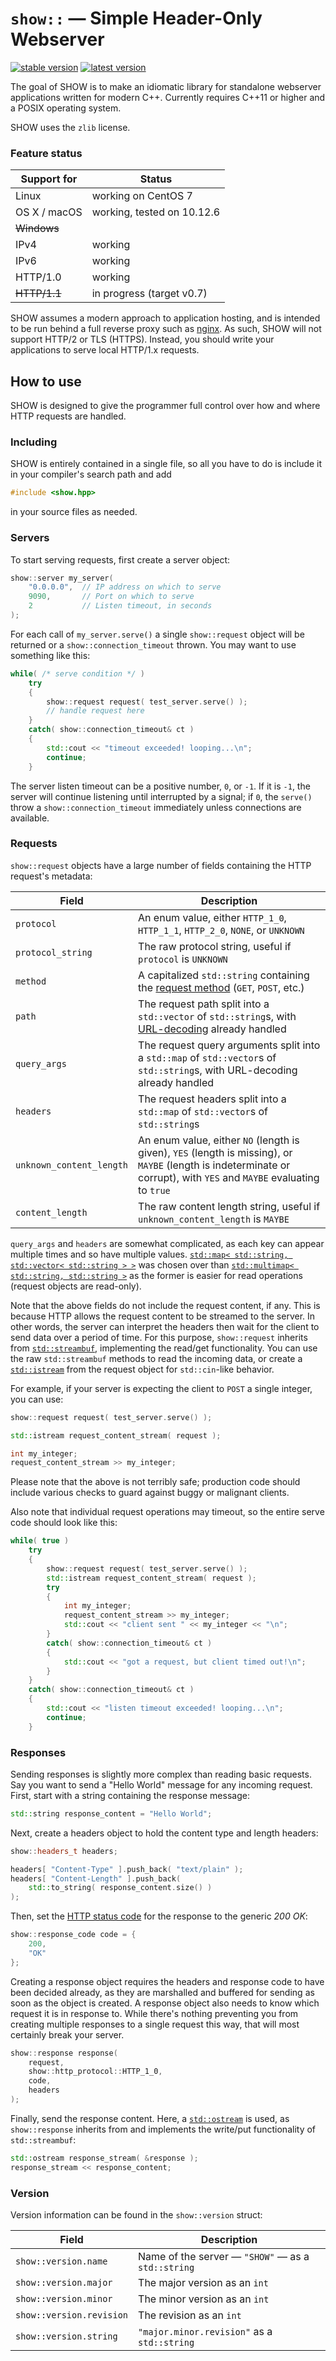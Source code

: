 # `show::` — Simple Header-Only Webserver

[![stable version](https://img.shields.io/github/release/JadeMatrix/SHOW.svg?label=stable)](https://github.com/JadeMatrix/SHOW/releases/latest)
[![latest version](https://img.shields.io/github/release/JadeMatrix/SHOW/all.svg?label=latest)](https://github.com/JadeMatrix/SHOW/releases)

The goal of SHOW is to make an idiomatic library for standalone webserver applications written for modern C++.  Currently requires C++11 or higher and a POSIX operating system.

SHOW uses the `zlib` license.

### Feature status

| Support for | Status |
| --- | --- |
| Linux | working on CentOS 7 |
| OS X / macOS | working, tested on 10.12.6 |
| ~~Windows~~ |  |
| IPv4 | working |
| IPv6 | working |
| HTTP/1.0 | working |
| ~~HTTP/1.1~~ | in progress (target v0.7) |

SHOW assumes a modern approach to application hosting, and is intended to be run behind a full reverse proxy such as [nginx](https://nginx.org/).  As such, SHOW will not support HTTP/2 or TLS (HTTPS).  Instead, you should write your applications to serve local HTTP/1.x requests.

## How to use

SHOW is designed to give the programmer full control over how and where HTTP requests are handled.

### Including

SHOW is entirely contained in a single file, so all you have to do is include it in your compiler's search path and add

```cpp
#include <show.hpp>
```

in your source files as needed.

### Servers

To start serving requests, first create a server object:

```cpp
show::server my_server(
    "0.0.0.0",  // IP address on which to serve
    9090,       // Port on which to serve
    2           // Listen timeout, in seconds
);
```

For each call of `my_server.serve()` a single `show::request` object will be returned or a `show::connection_timeout` thrown.  You may want to use something like this:

```cpp
while( /* serve condition */ )
    try
    {
        show::request request( test_server.serve() );
        // handle request here
    }
    catch( show::connection_timeout& ct )
    {
        std::cout << "timeout exceeded! looping...\n";
        continue;
    }
```

The server listen timeout can be a positive number, `0`, or `-1`.  If it is `-1`, the server will continue listening until interrupted by a signal; if `0`, the `serve()` throw a `show::connection_timeout` immediately unless connections are available.

### Requests

`show::request` objects have a large number of fields containing the HTTP request's metadata:

| Field | Description |
| --- | --- |
| `protocol` | An enum value, either `HTTP_1_0`, `HTTP_1_1`, `HTTP_2_0`, `NONE`, or `UNKNOWN` |
| `protocol_string` | The raw protocol string, useful if `protocol` is `UNKNOWN` |
| `method` | A capitalized `std::string` containing the [request method](https://en.wikipedia.org/wiki/Hypertext_Transfer_Protocol#Request_methods) (`GET`, `POST`, etc.) |
| `path` | The request path split into a `std::vector` of `std::string`s, with [URL-decoding](https://en.wikipedia.org/wiki/Percent-encoding) already handled |
| `query_args` | The request query arguments split into a `std::map` of `std::vector`s of `std::string`s, with URL-decoding already handled |
| `headers` | The request headers split into a `std::map` of `std::vector`s of `std::string`s |
| `unknown_content_length` | An enum value, either `NO` (length is given), `YES` (length is missing), or `MAYBE` (length is indeterminate or corrupt), with `YES` and `MAYBE` evaluating to `true` |
| `content_length` | The raw content length string, useful if `unknown_content_length` is `MAYBE` |

`query_args` and `headers` are somewhat complicated, as each key can appear multiple times and so have multiple values.  [`std::map< std::string, std::vector< std::string > >`](http://en.cppreference.com/w/cpp/container/map) was chosen over than [`std::multimap< std::string, std::string >`](http://en.cppreference.com/w/cpp/container/multimap) as the former is easier for read operations (request objects are read-only).

Note that the above fields do not include the request content, if any.  This is because HTTP allows the request content to be streamed to the server.  In other words, the server can interpret the headers then wait for the client to send data over a period of time.  For this purpose, `show::request` inherits from [`std::streambuf`](http://en.cppreference.com/w/cpp/io/basic_streambuf), implementing the read/get functionality.  You can use the raw `std::streambuf` methods to read the incoming data, or create a [`std::istream`](http://en.cppreference.com/w/cpp/io/basic_istream) from the request object for `std::cin`-like behavior.

For example, if your server is expecting the client to `POST` a single integer, you can use:

```cpp
show::request request( test_server.serve() );

std::istream request_content_stream( request );

int my_integer;
request_content_stream >> my_integer;
```

Please note that the above is not terribly safe; production code should include various checks to guard against buggy or malignant clients.

Also note that individual request operations may timeout, so the entire serve code should look like this:

```cpp
while( true )
    try
    {
        show::request request( test_server.serve() );
        std::istream request_content_stream( request );
        try
        {
            int my_integer;
            request_content_stream >> my_integer;
            std::cout << "client sent " << my_integer << "\n";
        }
        catch( show::connection_timeout& ct )
        {
            std::cout << "got a request, but client timed out!\n";
        }
    }
    catch( show::connection_timeout& ct )
    {
        std::cout << "listen timeout exceeded! looping...\n";
        continue;
    }
```

### Responses

Sending responses is slightly more complex than reading basic requests.  Say you want to send a "Hello World" message for any incoming request.  First, start with a string containing the response message:

```cpp
std::string response_content = "Hello World";
```

Next, create a headers object to hold the content type and length headers:

```cpp
show::headers_t headers;

headers[ "Content-Type" ].push_back( "text/plain" );
headers[ "Content-Length" ].push_back(
    std::to_string( response_content.size() )
);
```

Then, set the [HTTP status code](https://en.wikipedia.org/wiki/List_of_HTTP_status_codes) for the response to the generic *200 OK*:

```cpp
show::response_code code = {
    200,
    "OK"
};
```

Creating a response object requires the headers and response code to have been decided already, as they are marshalled and buffered for sending as soon as the object is created.  A response object also needs to know which request it is in response to.  While there's nothing preventing you from creating multiple responses to a single request this way, that will most certainly break your server.

```cpp
show::response response(
    request,
    show::http_protocol::HTTP_1_0,
    code,
    headers
);
```

Finally, send the response content.  Here, a [`std::ostream`](http://en.cppreference.com/w/cpp/io/basic_ostream) is used, as `show::response` inherits from and implements the write/put functionality of `std::streambuf`:

```cpp
std::ostream response_stream( &response );
response_stream << response_content;
```

### Version

Version information can be found in the `show::version` struct:

| Field | Description |
| --- | --- |
| `show::version.name` | Name of the server — `"SHOW"` — as a `std::string` |
| `show::version.major` | The major version as an `int` |
| `show::version.minor` | The minor version as an `int` |
| `show::version.revision` | The revision as an `int` |
| `show::version.string` | `"major.minor.revision"` as a `std::string` |

